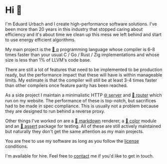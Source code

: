 # Hi 👋

I'm Eduard Urbach and I create high-performance software solutions.
I've been more than 20 years in this industry that stopped caring about efficiency and it's about time we clean up this mess we left behind and start to use energy efficient algorithms.

My main project is the [🌱 q](https://git.urbach.dev/cli/q) programming language whose compiler is 6-8 times faster than your usual C / Go / Rust / Zig implementations and whose size is less than 1% of LLVM's code base.

There are still a lot of features that need to be implemented to be production ready,
but the performance impact that these will have is within manageable limits.
My estimate is that the compiler will still be at least 3-4 times faster than other compilers once feature parity has been reached.

As a side project I maintain a minimalistic HTTP [🌐 server](https://git.urbach.dev/go/web)
and [🔗 router](https://git.urbach.dev/go/router) which run on my website.
The performance of these is top-notch, but sacrifices had to be made in spec compliance.
This is usually not a problem because they are designed to run behind a reverse proxy.

Other things I've worked on are
a [📃 markdown](https://git.urbach.dev/go/markdown) renderer,
a [🌈 color](https://git.urbach.dev/go/color) module and
an [🚦 assert](https://git.urbach.dev/go/assert) package for testing.
All of these are still actively maintained but naturally they don't get the same attention as my main projects.

You are free to use my software as long as you follow the [license](https://urbach.dev/license) conditions.

I'm available for hire. Feel free to [contact](https://urbach.dev/contact) me if you'd like to get in touch.
